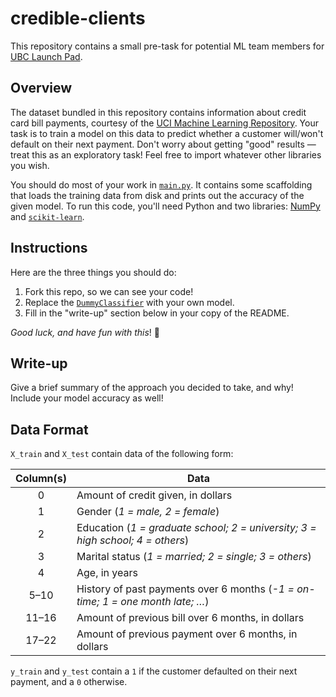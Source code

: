 # credible-clients

This repository contains a small pre-task for potential ML team
members for [UBC Launch Pad](https://www.ubclaunchpad.com).


## Overview

The dataset bundled in this repository contains information about credit card
bill payments, courtesy of the [UCI Machine Learning Repository][UCI]. Your task
is to train a model on this data to predict whether a customer will/won't default
on their next payment. Don't worry about getting "good" results — treat this as an
exploratory task! Feel free to import whatever other libraries you wish.

You should do most of your work in [`main.py`](main.py). It contains some
scaffolding that loads the training data from disk and prints out the accuracy
of the given model. To run this code, you'll need Python and two libraries:
[NumPy] and [`scikit-learn`].

## Instructions

Here are the three things you should do:

1. Fork this repo, so we can see your code!
2. Replace the [`DummyClassifier`](main.py#L16-L17) with your own model.
3. Fill in the "write-up" section below in your copy of the README.

_Good luck, and have fun with this_! :rocket:


## Write-up

Give a brief summary of the approach you decided to take, and why! Include
your model accuracy as well!


## Data Format

`X_train` and `X_test` contain data of the following form:

| Column(s) | Data |
| :-------: | ---- |
| 0     | Amount of credit given, in dollars |
| 1     | Gender (_1 = male, 2 = female_) |
| 2     | Education (_1 = graduate school; 2 = university; 3 = high school; 4 = others_) |
| 3     | Marital status (_1 = married; 2 = single; 3 = others_) |
| 4     | Age, in years |
| 5–10  | History of past payments over 6 months (_-1 = on-time; 1 = one month late; …_) |
| 11–16 | Amount of previous bill over 6 months, in dollars |
| 17–22 | Amount of previous payment over 6 months, in dollars |

`y_train` and `y_test` contain a `1` if the customer defaulted on their next
payment, and a `0` otherwise.


[UCI]: https://archive.ics.uci.edu/ml/datasets/default+of+credit+card+clients
[NumPy]: http://www.numpy.org
[`scikit-learn`]: http://scikit-learn.org
